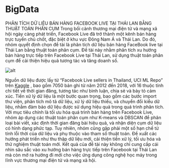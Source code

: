 # BigData
PHÂN TÍCH DỮ LIỆU BÁN HÀNG FACEBOOK LIVE TẠI THÁI LAN BẰNG THUẬT TOÁN PHÂN CỤM
Trong bối cảnh thương mại điện tử và mạng xã hội ngày càng phát triển, Facebook Live đã trở thành một kênh bán hàng trực tuyến chủ chốt, đặc biệt ở khu vực Đông Nam Á và Thái Lan. Do đó, nhóm quyết định chọn đề tài là phân tích dữ liệu bán hàng FaceBook live tại Thái Lan bằng thuật toán phân cụm. Đề tài này nhằm phân tích xu hướng bán hàng trực tiếp trên Facebook Live tại Thái Lan, sử dụng thuật toán phân cụm để cải thiện hiệu quả tương tác và tăng doanh số.

![alt](https://encrypted-tbn3.gstatic.com/images?q=tbn:ANd9GcT3iLA-O5foBsvylm_N3DoHwyjFKm7uut8EKaH-QXx_bEaYMPaJ)

Nguồn dữ liệu được lấy từ “Facebook Live sellers in Thailand, UCI ML Repo” trên [Kaggle](https://www.kaggle.com/datasets/ashishg21/facebook-live-sellers-in-thailand-uci-ml-repo) , bao gồm 7050 bản ghi từ năm 2012 đến 2018, với 16 thuộc tính chi tiết về thời gian đăng, tương tác như bình luận, chia sẻ và bày tỏ cảm xúc.
Tiền xử lý dữ liệu là một bước quan trọng, bao gồm các bước import thư viện, phân tích mô tả dữ liệu, xử lý dữ liệu thiếu, và chuyển đổi kiểu dữ liệu, nhằm đảm bảo dữ liệu được sử dụng hiệu quả trong quá trình phân tích.
Với mục tiêu chính là tối ưu hóa quá trình bán hàng trên Facebook Live, nhóm áp dụng các thuật toán phân cụm như K-means và DBSCAN để phân loại bài viết, xác định thời gian đăng bài hiệu quả, và nhận diện cụm dữ liệu có hình dạng phức tạp.
Tuy nhiên, nhóm cũng gặp phải một số hạn chế từ tính lỗi thời của dữ liệu và phụ thuộc vào tham số thuật toán. Đề xuất các hướng phát triển như thu thập dữ liệu mới, cải thiện tiền xử lý, tối ưu hóa và thử nghiệm thuật toán mới.
Kết quả của đề tài này không chỉ cung cấp cái nhìn sâu sắc vào xu hướng bán hàng trực tiếp trên Facebook tại Thái Lan mà còn mở ra hướng đi mới cho việc ứng dụng công nghệ học máy trong lĩnh vực thương mại điện tử và mạng xã hội.
